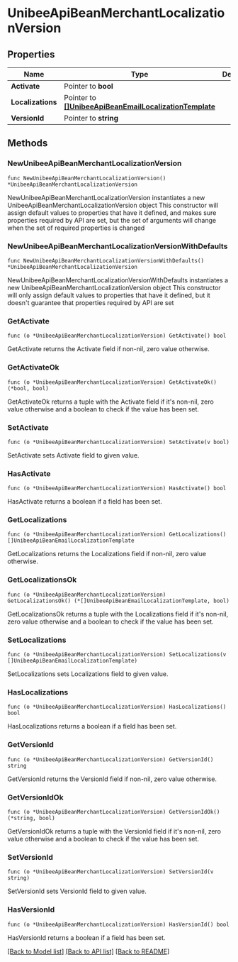 # UnibeeApiBeanMerchantLocalizationVersion

## Properties

Name | Type | Description | Notes
------------ | ------------- | ------------- | -------------
**Activate** | Pointer to **bool** |  | [optional] 
**Localizations** | Pointer to [**[]UnibeeApiBeanEmailLocalizationTemplate**](UnibeeApiBeanEmailLocalizationTemplate.md) |  | [optional] 
**VersionId** | Pointer to **string** |  | [optional] 

## Methods

### NewUnibeeApiBeanMerchantLocalizationVersion

`func NewUnibeeApiBeanMerchantLocalizationVersion() *UnibeeApiBeanMerchantLocalizationVersion`

NewUnibeeApiBeanMerchantLocalizationVersion instantiates a new UnibeeApiBeanMerchantLocalizationVersion object
This constructor will assign default values to properties that have it defined,
and makes sure properties required by API are set, but the set of arguments
will change when the set of required properties is changed

### NewUnibeeApiBeanMerchantLocalizationVersionWithDefaults

`func NewUnibeeApiBeanMerchantLocalizationVersionWithDefaults() *UnibeeApiBeanMerchantLocalizationVersion`

NewUnibeeApiBeanMerchantLocalizationVersionWithDefaults instantiates a new UnibeeApiBeanMerchantLocalizationVersion object
This constructor will only assign default values to properties that have it defined,
but it doesn't guarantee that properties required by API are set

### GetActivate

`func (o *UnibeeApiBeanMerchantLocalizationVersion) GetActivate() bool`

GetActivate returns the Activate field if non-nil, zero value otherwise.

### GetActivateOk

`func (o *UnibeeApiBeanMerchantLocalizationVersion) GetActivateOk() (*bool, bool)`

GetActivateOk returns a tuple with the Activate field if it's non-nil, zero value otherwise
and a boolean to check if the value has been set.

### SetActivate

`func (o *UnibeeApiBeanMerchantLocalizationVersion) SetActivate(v bool)`

SetActivate sets Activate field to given value.

### HasActivate

`func (o *UnibeeApiBeanMerchantLocalizationVersion) HasActivate() bool`

HasActivate returns a boolean if a field has been set.

### GetLocalizations

`func (o *UnibeeApiBeanMerchantLocalizationVersion) GetLocalizations() []UnibeeApiBeanEmailLocalizationTemplate`

GetLocalizations returns the Localizations field if non-nil, zero value otherwise.

### GetLocalizationsOk

`func (o *UnibeeApiBeanMerchantLocalizationVersion) GetLocalizationsOk() (*[]UnibeeApiBeanEmailLocalizationTemplate, bool)`

GetLocalizationsOk returns a tuple with the Localizations field if it's non-nil, zero value otherwise
and a boolean to check if the value has been set.

### SetLocalizations

`func (o *UnibeeApiBeanMerchantLocalizationVersion) SetLocalizations(v []UnibeeApiBeanEmailLocalizationTemplate)`

SetLocalizations sets Localizations field to given value.

### HasLocalizations

`func (o *UnibeeApiBeanMerchantLocalizationVersion) HasLocalizations() bool`

HasLocalizations returns a boolean if a field has been set.

### GetVersionId

`func (o *UnibeeApiBeanMerchantLocalizationVersion) GetVersionId() string`

GetVersionId returns the VersionId field if non-nil, zero value otherwise.

### GetVersionIdOk

`func (o *UnibeeApiBeanMerchantLocalizationVersion) GetVersionIdOk() (*string, bool)`

GetVersionIdOk returns a tuple with the VersionId field if it's non-nil, zero value otherwise
and a boolean to check if the value has been set.

### SetVersionId

`func (o *UnibeeApiBeanMerchantLocalizationVersion) SetVersionId(v string)`

SetVersionId sets VersionId field to given value.

### HasVersionId

`func (o *UnibeeApiBeanMerchantLocalizationVersion) HasVersionId() bool`

HasVersionId returns a boolean if a field has been set.


[[Back to Model list]](../README.md#documentation-for-models) [[Back to API list]](../README.md#documentation-for-api-endpoints) [[Back to README]](../README.md)


